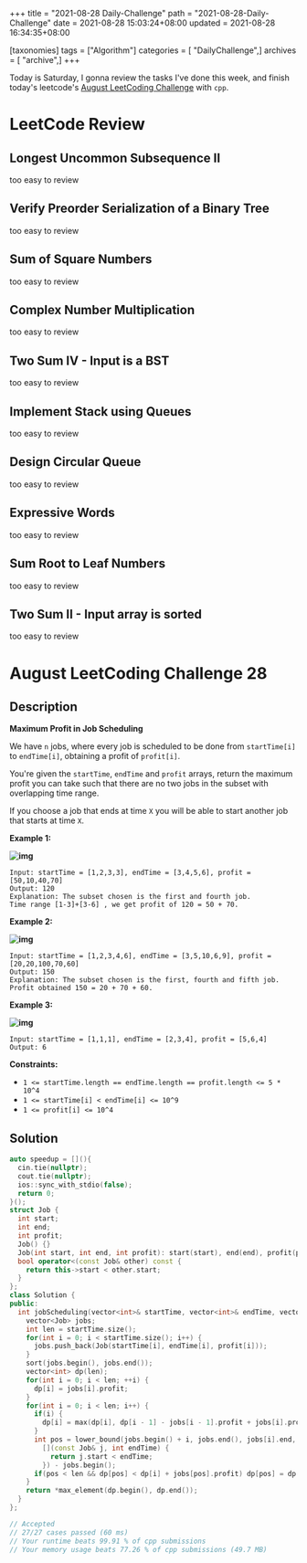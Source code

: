 +++
title = "2021-08-28 Daily-Challenge"
path = "2021-08-28-Daily-Challenge"
date = 2021-08-28 15:03:24+08:00
updated = 2021-08-28 16:34:35+08:00

[taxonomies]
tags = ["Algorithm"]
categories = [ "DailyChallenge",]
archives = [ "archive",]
+++

Today is Saturday, I gonna review the tasks I've done this week, and finish today's leetcode's [August LeetCoding Challenge](https://leetcode.com/explore/challenge/card/august-leetcoding-challenge-2021/616/week-4-august-22nd-august-28th/3950/) with `cpp`.

<!-- more -->

# LeetCode Review

## Longest Uncommon Subsequence II

too easy to review

## Verify Preorder Serialization of a Binary Tree

too easy to review

## Sum of Square Numbers

too easy to review

## Complex Number Multiplication

too easy to review

## Two Sum IV - Input is a BST

too easy to review

## Implement Stack using Queues

too easy to review

## Design Circular Queue

too easy to review

## Expressive Words

too easy to review

## Sum Root to Leaf Numbers

too easy to review

## Two Sum II - Input array is sorted

too easy to review

# August LeetCoding Challenge 28

## Description

**Maximum Profit in Job Scheduling**

We have `n` jobs, where every job is scheduled to be done from `startTime[i]` to `endTime[i]`, obtaining a profit of `profit[i]`.

You're given the `startTime`, `endTime` and `profit` arrays, return the maximum profit you can take such that there are no two jobs in the subset with overlapping time range.

If you choose a job that ends at time `X` you will be able to start another job that starts at time `X`.

 

**Example 1:**

**![img](https://assets.leetcode.com/uploads/2019/10/10/sample1_1584.png)**

```
Input: startTime = [1,2,3,3], endTime = [3,4,5,6], profit = [50,10,40,70]
Output: 120
Explanation: The subset chosen is the first and fourth job. 
Time range [1-3]+[3-6] , we get profit of 120 = 50 + 70.
```

**Example 2:**

**![img](https://assets.leetcode.com/uploads/2019/10/10/sample22_1584.png)**

```
Input: startTime = [1,2,3,4,6], endTime = [3,5,10,6,9], profit = [20,20,100,70,60]
Output: 150
Explanation: The subset chosen is the first, fourth and fifth job. 
Profit obtained 150 = 20 + 70 + 60.
```

**Example 3:**

**![img](https://assets.leetcode.com/uploads/2019/10/10/sample3_1584.png)**

```
Input: startTime = [1,1,1], endTime = [2,3,4], profit = [5,6,4]
Output: 6
```

 

**Constraints:**

- `1 <= startTime.length == endTime.length == profit.length <= 5 * 10^4`
- `1 <= startTime[i] < endTime[i] <= 10^9`
- `1 <= profit[i] <= 10^4`

## Solution

``` cpp
auto speedup = [](){
  cin.tie(nullptr);
  cout.tie(nullptr);
  ios::sync_with_stdio(false);
  return 0;
}();
struct Job {
  int start;
  int end;
  int profit;
  Job() {}
  Job(int start, int end, int profit): start(start), end(end), profit(profit) {}
  bool operator<(const Job& other) const { 
    return this->start < other.start;
  }
};
class Solution {
public:
  int jobScheduling(vector<int>& startTime, vector<int>& endTime, vector<int>& profit) {
    vector<Job> jobs;
    int len = startTime.size();
    for(int i = 0; i < startTime.size(); i++) {
      jobs.push_back(Job(startTime[i], endTime[i], profit[i]));
    }
    sort(jobs.begin(), jobs.end());
    vector<int> dp(len);
    for(int i = 0; i < len; ++i) {
      dp[i] = jobs[i].profit;
    }
    for(int i = 0; i < len; i++) {
      if(i) {
        dp[i] = max(dp[i], dp[i - 1] - jobs[i - 1].profit + jobs[i].profit);
      }
      int pos = lower_bound(jobs.begin() + i, jobs.end(), jobs[i].end, 
        [](const Job& j, int endTime) {
          return j.start < endTime;
        }) - jobs.begin();
      if(pos < len && dp[pos] < dp[i] + jobs[pos].profit) dp[pos] = dp[i] + jobs[pos].profit;
    }
    return *max_element(dp.begin(), dp.end());
  }
};

// Accepted
// 27/27 cases passed (60 ms)
// Your runtime beats 99.91 % of cpp submissions
// Your memory usage beats 77.26 % of cpp submissions (49.7 MB)
```